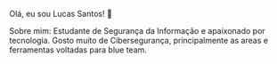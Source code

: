 Olá, eu sou Lucas Santos! 👋

Sobre mim:
Estudante de Segurança da Informação e apaixonado por tecnologia. Gosto muito de Cibersegurança, principalmente as areas e ferramentas voltadas para blue team.
